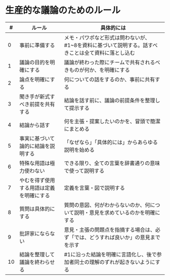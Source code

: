 # 生産的な議論のためのルール

|#|ルール|具体的には|
| ---- | ---- | ---- |
| 0 | 事前に準備する | メモ・パワポなど形式は問わないが、#1~8を資料に基づいて説明する。話すべきことは全て資料に落とし込む |
| 1 | 議論の目的を明確にする | 議論が終わった際にチームで共有されるべきものが何か、を明確にする |
| 2 | 論点を明確にする | 何についての話をするのか、事前に共有する |
| 3 | 聞き手が新式すべき前提を共有する | 結論を話す前に、議論の前提条件を整理して提示する |
| 4 | 結論から話す | 何を主張・提案したいのかを、冒頭で簡潔にまとめる |
| 5 | 事実に基づいて論的に結論を説明する | 「なぜなら」「具体的には」からあらゆる説明を始める |
| 6 | 特殊な用語は極力使わない | できる限り、全ての言葉を辞書通りの意味で使って説明する |
| 7 | やむを得ず使用する用語は定義を明確にする | 定義を言葉・図で説明する |
| 8 | 質問は具体的にする | 質問の意図、何がわからないのか、何について説明・意見を求めているのかを明確にする |
| 9 | 批評家にならない | 意見・主張の問題点を指摘する場合は、必ず「では、どうすれば良いか」の意見までを示す |
| 10 | 結論を整理して議論を終わらせる |  #1に沿った結論を明確に言語化し、後で参加者同士の理解のずれが起きないようにする |
